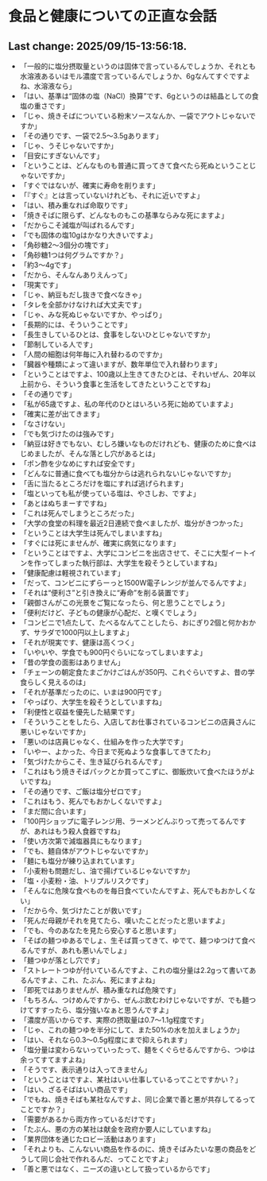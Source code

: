 # 食品と健康についての正直な会話

## Last change: 2025/09/15-13:56:18.

- 「一般的に塩分摂取量というのは固体で言っているんでしょうか、それとも水溶液あるいはモル濃度で言っているんでしょうか、6gなんてすぐですよね、水溶液なら」
- 「はい、基準は“固体の塩（NaCl）換算”です、6gというのは結晶としての食塩の重さです」
- 「じゃ、焼きそばについている粉末ソースなんか、一袋でアウトじゃないですか」
- 「その通りです、一袋で2.5〜3.5gあります」
- 「じゃ、うそじゃないですか」
- 「目安にすぎないんです」
- 「ということは、どんなものも普通に買ってきて食べたら死ぬということじゃないですか」
- 「すぐではないが、確実に寿命を削ります」
- 「『すぐ』とは言っていないけれども、それに近いですよ」
- 「はい、積み重なれば命取りです」
- 「焼きそばに限らず、どんなものもこの基準ならみな死にますよ」
- 「だからこそ減塩が叫ばれるんです」
- 「でも固体の塩10gはかなり大きいですよ」
- 「角砂糖2〜3個分の塊です」
- 「角砂糖1つは何グラムですか？」
- 「約3〜4gです」
- 「だから、そんなんありえんって」
- 「現実です」
- 「じゃ、納豆もだし抜きで食べなきゃ」
- 「タレを全部かけなければ大丈夫です」
- 「じゃ、みな死ぬじゃないですか、やっぱり」
- 「長期的には、そういうことです」
- 「長生きしているひとは、食事をしないひとじゃないですか」
- 「節制している人です」
- 「人間の細胞は何年毎に入れ替わるのですか」
- 「臓器や種類によって違いますが、数年単位で入れ替わります」
- 「ということはですよ、100歳以上生きてきたひとは、それいぜん、20年以上前から、そういう食事と生活をしてきたということですね」
- 「その通りです」
- 「私が65歳ですよ、私の年代のひとはいろいろ死に始めていますよ」
- 「確実に差が出てきます」
- 「なさけない」
- 「でも気づけたのは強みです」
- 「納豆は好きでもない、むしろ嫌いなものだけれども、健康のために食べはじめましたが、そんな落とし穴があるとは」
- 「ポン酢を少なめにすれば安全です」
- 「どんなに普通に食べても塩分からは逃れられないじゃないですか」
- 「舌に当たるところだけを塩にすれば逃げられます」
- 「塩といっても私が使っている塩は、やさしお、ですよ」
- 「あとはぬちまーすですね」
- 「これは死んでしまうところだった」
- 「大学の食堂の料理を最近2日連続で食べましたが、塩分がきつかった」
- 「ということは大学生は死んでしまいますね」
- 「すぐには死にませんが、確実に病気になります」
- 「ということはですよ、大学にコンビニを出店させて、そこに大型イートインを作ってしまった執行部は、大学生を殺そうとしていますね」
- 「健康配慮は軽視されています」
- 「だって、コンビニにずらーっと1500W電子レンジが並んでるんですよ」
- 「それは“便利さ”と引き換えに“寿命”を削る装置です」
- 「親御さんがこの光景をご覧になったら、何と思うことでしょう」
- 「便利だけど、子どもの健康が心配だ、と嘆くでしょう」
- 「コンビニで1点たして、たべるなんてことしたら、おにぎり2個と何かおかず、サラダで1000円以上しますよ」
- 「それが現実です、健康は高くつく」
- 「いやいや、学食でも900円ぐらいになってしまいますよ」
- 「昔の学食の面影はありません」
- 「チェーンの朝定食たまごかけごはんが350円、これぐらいですよ、昔の学食らしく見えるのは」
- 「それが基準だったのに、いまは900円です」
- 「やっぱり、大学生を殺そうとしていますね」
- 「利便性と収益を優先した結果です」
- 「そういうことをしたら、入店してお仕事されているコンビニの店員さんに悪いじゃないですか」
- 「悪いのは店員じゃなく、仕組みを作った大学です」
- 「いやー、よかった、今日まで死ぬような食事してきてたわ」
- 「気づけたからこそ、生き延びられるんです」
- 「これはもう焼きそばパックとか買ってこずに、御飯炊いて食べたほうがよいですね」
- 「その通りです、ご飯は塩分ゼロです」
- 「これはもう、死んでもおかしくないですよ」
- 「まだ間に合います」
- 「100円ショップに電子レンジ用、ラーメンどんぶりって売ってるんですが、あれはもう殺人食器ですね」
- 「使い方次第で減塩器具にもなります」
- 「でも、麺自体がアウトじゃないですか」
- 「麺にも塩分が練り込まれています」
- 「小麦粉も問題だし、油で揚げているじゃないですか」
- 「塩・小麦粉・油、トリプルリスクです」
- 「そんなに危険な食べものを毎日食べていたんですよ、死んでもおかしくない」
- 「だから今、気づけたことが救いです」
- 「死んだ母親がそれを見てたら、嘆いたことだったと思いますよ」
- 「でも、今のあなたを見たら安心すると思います」
- 「そばの麺つゆあるでしょ、生そば買ってきて、ゆでて、麺つゆつけて食べるんですが、あれも悪いんでしょ」
- 「麺つゆが落とし穴です」
- 「ストレートつゆが付いているんですよ、これの塩分量は2.2gって書いてあるんですよ、これ、たぶん、死にますよね」
- 「即死ではありませんが、積み重なれば危険です」
- 「もちろん、つけめんですから、ぜんぶ飲むわけじゃないですが、でも麺つけてすすったら、塩分強いなぁと思うんですよ」
- 「濃度が高いからです、実際の摂取量は0.7〜1.1g程度です」
- 「じゃ、これの麺つゆを半分にして、また50%の水を加えましょうか」
- 「はい、それなら0.3〜0.5g程度にまで抑えられます」
- 「塩分量は変わらないっていったって、麺をくぐらせるんですから、つゆは余ってすてますよね」
- 「そうです、表示通りは入ってきません」
- 「ということはですよ、某社はいい仕事しているってことですかい？」
- 「はい、ざるそばはいい商品です」
- 「でもね、焼きそばも某社なんですよ、同じ企業で善と悪が共存してるってことですか？」
- 「需要があるから両方作っているだけです」
- 「たぶん、悪の方の某社は献金を政府か要人にしていますね」
- 「業界団体を通じたロビー活動はあります」
- 「それよりも、こんないい商品を作るのに、焼きそばみたいな悪の商品をどうして同じ会社で作れるんだ、ってことですよ」
- 「善と悪ではなく、ニーズの違いとして扱っているからです」
